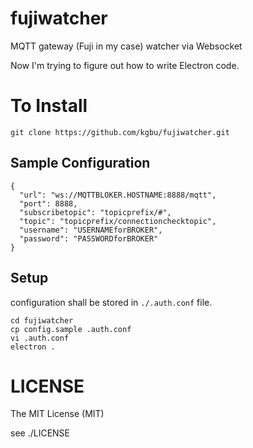 fujiwatcher
==========

MQTT gateway (Fuji in my case) watcher via Websocket

Now I'm trying to figure out how to write Electron code.

To Install 
=====

```
git clone https://github.com/kgbu/fujiwatcher.git
```
Sample Configuration
-------------------

```
{
  "url": "ws://MQTTBLOKER.HOSTNAME:8888/mqtt",
  "port": 8888,
  "subscribetopic": "topicprefix/#", 
  "topic": "topicprefix/connectionchecktopic",
  "username": "USERNAMEforBROKER",
  "password": "PASSWORDforBROKER"
}
```

Setup
-----

configuration shall be stored in ```./.auth.conf``` file.

```
cd fujiwatcher
cp config.sample .auth.conf
vi .auth.conf
electron .
```

LICENSE
=======

The MIT License (MIT)

see ./LICENSE
